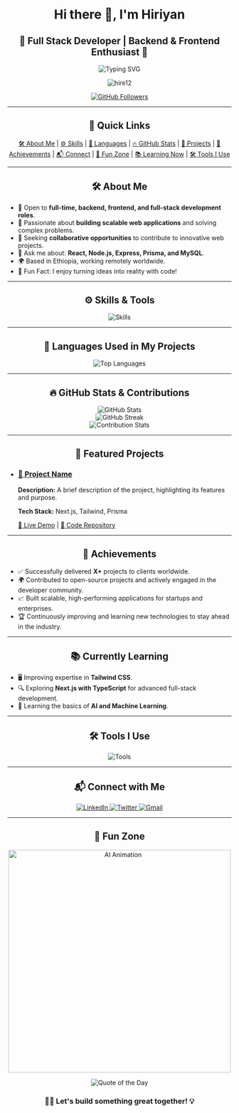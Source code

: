 <h1 align="center">Hi there 👋, I'm Hiriyan</h1>
<h2 align="center">🚀 Full Stack Developer | Backend & Frontend Enthusiast 🌟</h2>

<p align="center">
  <img src="https://readme-typing-svg.herokuapp.com?color=36BCF7&size=30&center=true&vCenter=true&width=680&lines=Welcome+to+My+Profile!+🌟;Full+Stack+Developer+%7C+Backend+%26+Frontend+Enthusiast+👨‍💻;Building+Scalable+Web+Applications+💻;Let's+build+something+great+together+✨" alt="Typing SVG">
</p>

<p align="center">
  <img src="https://komarev.com/ghpvc/?username=hire12&label=Profile%20views&color=0e75b6&style=flat" alt="hire12" />
</p>

<p align="center">
  <a href="https://github.com/hire12" target="_blank">
    <img src="https://img.shields.io/github/followers/hire12?label=Follow&style=social" alt="GitHub Followers"/>
  </a>
</p>

---

<h2 align="center">🔗 Quick Links</h2>
<p align="center">
  <a href="#about-me">🛠️ About Me</a> |
  <a href="#skills">⚙️ Skills</a> |
  <a href="#languages-used">📂 Languages</a> |
  <a href="#github-stats">🔥 GitHub Stats</a> |
  <a href="#featured-projects">🎥 Projects</a> |
  <a href="#achievements">🌟 Achievements</a> |
  <a href="#connect-with-me">📬 Connect</a> |
  <a href="#fun-zone">🎉 Fun Zone</a> |
  <a href="#learning">📚 Learning Now</a> |
  <a href="#tools">🛠️ Tools I Use</a>
</p>

---

<h2 id="about-me" align="center">🛠️ About Me</h2>
<ul>
  <li>🌱 Open to <b>full-time, backend, frontend, and full-stack development roles</b>.</li>
  <li>👯 Passionate about <b>building scalable web applications</b> and solving complex problems.</li>
  <li>🤝 Seeking <b>collaborative opportunities</b> to contribute to innovative web projects.</li>
  <li>💬 Ask me about: <b>React, Node.js, Express, Prisma, and MySQL</b>.</li>
  <li>🌍 Based in Ethiopia, working remotely worldwide.</li>
  <li>📖 Fun Fact: I enjoy turning ideas into reality with code!</li>
</ul>

---

<h2 id="skills" align="center">⚙️ Skills & Tools</h2>
<p align="center">
  <img src="https://skillicons.dev/icons?i=nextjs,ts,react,nodejs,mysql,tailwind,express,html,css,git,github&theme=dark" alt="Skills"/>
</p>

---

<h2 id="languages-used" align="center">📂 Languages Used in My Projects</h2>
<p align="center">
  <img src="https://github-readme-stats.vercel.app/api/top-langs/?username=hire12&layout=compact&theme=radical" alt="Top Languages" />
</p>

---

<h2 id="github-stats" align="center">🔥 GitHub Stats & Contributions</h2>
<div align="center">
  <img src="https://github-readme-stats.vercel.app/api?username=hire12&show_icons=true&theme=radical" alt="GitHub Stats" />
</div>
<div align="center">
  <img src="https://streak-stats.demolab.com/?user=hire12&theme=radical&hide_border=true" alt="GitHub Streak" />
</div>
<div align="center">
  <img src="https://github-profile-summary-cards.vercel.app/api/cards/profile-details?username=hire12&theme=radical" alt="Contribution Stats" />
</div>

---

<h2 id="featured-projects" align="center">🎥 Featured Projects</h2>
<ul>
  <li>
    <h3><a href="https://your-project-link.com">🚀 Project Name</a></h3>
    <p><b>Description:</b> A brief description of the project, highlighting its features and purpose.</p>
    <p><b>Tech Stack:</b> Next.js, Tailwind, Prisma</p>
    <a href="https://your-project-link.com" target="_blank">🔗 Live Demo</a> | 
    <a href="https://github.com/your-project-repo" target="_blank">📂 Code Repository</a>
  </li>
</ul>

---

<h2 id="achievements" align="center">🌟 Achievements</h2>
<ul>
  <li>✅ Successfully delivered <b>X+</b> projects to clients worldwide.</li>
  <li>🌍 Contributed to open-source projects and actively engaged in the developer community.</li>
  <li>📈 Built scalable, high-performing applications for startups and enterprises.</li>
  <li>🏆 Continuously improving and learning new technologies to stay ahead in the industry.</li>
</ul>

---

<h2 id="learning" align="center">📚 Currently Learning</h2>
<ul>
  <li>🖥️ Improving expertise in <b>Tailwind CSS</b>.</li>
  <li>🔍 Exploring <b>Next.js with TypeScript</b> for advanced full-stack development.</li>
  <li>🤖 Learning the basics of <b>AI and Machine Learning</b>.</li>
</ul>

---

<h2 id="tools" align="center">🛠️ Tools I Use</h2>
<p align="center">
  <img src="https://skillicons.dev/icons?i=vscode,postman,figma,githubactions,vercel,docker,linux" alt="Tools"/>
</p>

---

<h2 id="connect-with-me" align="center">📬 Connect with Me</h2>
<p align="center">
  <a href="https://www.linkedin.com/in/hiriyan-mohammed/" target="_blank"> 
    <img src="https://img.shields.io/badge/LinkedIn-0A66C2?style=for-the-badge&logo=linkedin&logoColor=white" alt="LinkedIn" /> 
  </a>
  <a href="https://twitter.com/HireeMoh" target="_blank"> 
    <img src="https://img.shields.io/badge/Twitter-1DA1F2?style=for-the-badge&logo=twitter&logoColor=white" alt="Twitter" /> 
  </a>
  <a href="mailto:hireemoh@gmail.com"> 
    <img src="https://img.shields.io/badge/Gmail-D14836?style=for-the-badge&logo=gmail&logoColor=white" alt="Gmail" /> 
  </a>
</p>

---

<h2 id="fun-zone" align="center">🎉 Fun Zone</h2>
<p align="center">
  <img src="https://media.giphy.com/media/L1R1tvI9svkIWwpVYr/giphy.gif" alt="AI Animation" width="500"/>
</p>
<p align="center">
  <img src="https://quotes-github-readme.vercel.app/api?type=horizontal&theme=radical" alt="Quote of the Day" />
</p>

<h3 align="center">👨‍💻 Let's build something great together! 💡</h3>
